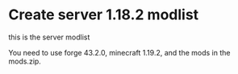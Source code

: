 # Create server 1.18.2 modlist
this is the server modlist

You need to use forge 43.2.0, minecraft 1.19.2, and the mods in the mods.zip.
